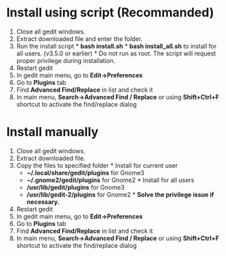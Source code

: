 

# Install using script (Recommanded) #
  1. Close all gedit windows.
  1. Extract downloaded file and enter the folder.
  1. Run the install script
    * **bash install.sh**
    * **bash install\_all.sh** to install for all users. (v3.5.0 or earlier)
    * Do not run as root. The script will request proper privilege during installation.
  1. Restart gedit
  1. In gedit main menu, go to **Edit->Preferences**
  1. Go to **Plugins** tab
  1. Find **Advanced Find/Replace** in list and check it
  1. In main menu, **Search->Advanced Find / Replace** or using **Shift+Ctrl+F** shortcut to activate the find/replace dialog

# Install manually #
  1. Close all gedit windows.
  1. Extract downloaded file.
  1. Copy the files to specified folder
    * Install for current user
      * **~/.local/share/gedit/plugins** for Gnome3
      * **~/.gnome2/gedit/plugins** for Gnome2
    * Install for all users
      * **/usr/lib/gedit/plugins** for Gnome3
      * **/usr/lib/gedit-2/plugins** for Gnome2
    * **Solve the privilege issue if necessary.**
  1. Restart gedit
  1. In gedit main menu, go to **Edit->Preferences**
  1. Go to **Plugins** tab
  1. Find **Advanced Find/Replace** in list and check it
  1. In main menu, **Search->Advanced Find / Replace** or using **Shift+Ctrl+F** shortcut to activate the find/replace dialog